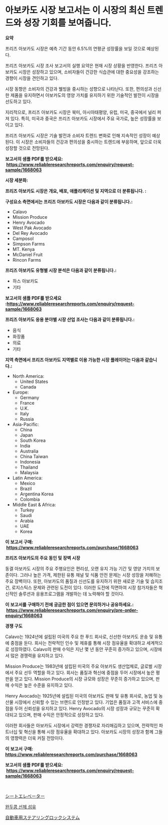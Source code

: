 <p><h1>아보카도 시장 보고서는 이 시장의 최신 트렌드와 성장 기회를 보여줍니다.</h1></p><p><strong>요약</strong></p>
<p><p>프리즈 아보카도 시장은 예측 기간 동안 6.5%의 연평균 성장률을 보일 것으로 예상된다.</p><p>프리즈 아보카도 시장 조사 보고서의 실행 요약은 현재 시장 상황을 반영한다. 프리즈 아보카도 시장은 성장하고 있으며, 소비자들이 건강한 식습관에 대한 중요성을 강조하는 경향이 시장을 견인하고 있다.</p><p>시장 동향은 소비자의 건강과 웰빙을 중시하는 성향으로 나타난다. 또한, 편의성과 신선한 제품을 유지하면서 아보카도의 영양 가치를 유지하기 위한 기술적인 발전이 시장을 선도하고 있다.</p><p>지리적으로, 프리즈 아보카도 시장은 북미, 아시아태평양, 유럽, 미국, 중국에서 널리 퍼져 있다. 특히, 미국과 중국은 프리즈 아보카도 시장에서 주요 국가로, 높은 성장률을 보이고 있다.</p><p>프리즈 아보카도 시장은 기술 발전과 소비자 트렌드 변화로 인해 지속적인 성장이 예상된다. 이 시장은 소비자들의 건강과 편의성을 중시하는 트렌드에 부응하며, 앞으로 더욱 성장할 것으로 전망된다.</p></p>
<p><strong>보고서의 샘플 PDF를 받으세요: &nbsp;<a href="https://www.reliableresearchreports.com/enquiry/request-sample/1668063">https://www.reliableresearchreports.com/enquiry/request-sample/1668063</a></strong></p>
<p><strong>시장 세분화:</strong></p>
<p><strong> 프리즈 아보카도 시장은 개요, 배포, 애플리케이션 및 지역으로 더 분류됩니다. :</strong></p>
<p><strong>구성요소 측면에서는 프리즈 아보카도 시장은 다음과 같이 분류됩니다.:</strong></p>
<p><ul><li>Calavo</li><li>Mission Produce</li><li>Henry Avocado</li><li>West Pak Avocado</li><li>Del Rey Avocado</li><li>Camposol</li><li>Simpson Farms</li><li>MT. Kenya</li><li>McDaniel Fruit</li><li>Rincon Farms</li></ul></p>
<p><strong> 프리즈 아보카도 유형별 시장 분석은 다음과 같이 분류됩니다.:</strong></p>
<p><ul><li>하스 아보카도</li><li>기타</li></ul></p>
<p><strong>보고서의 샘플 PDF를 받으세요 :<a href="https://www.reliableresearchreports.com/enquiry/request-sample/1668063">https://www.reliableresearchreports.com/enquiry/request-sample/1668063</a></strong></p>
<p><strong> 프리즈 아보카도 응용 분야별 시장 산업 조사는 다음과 같이 분류됩니다.:</strong></p>
<p><ul><li>음식</li><li>화장품</li><li>의료</li><li>기타</li></ul></p>
<p><strong>지역 측면에서 프리즈 아보카도 지역별로 이용 가능한 시장 플레이어는 다음과 같습니다.:</strong></p>
<p><ul>
    <li>
        North America:
        <ul>
            <li>United States</li>
            <li>Canada</li>
        </ul>
    </li>
    <li>
        Europe:
        <ul>
            <li>Germany</li>
            <li>France</li>
            <li>U.K.</li>
            <li>Italy</li>
            <li>Russia</li>
        </ul>
    </li>
    <li>
        Asia-Pacific:
        <ul>
            <li>China</li>
            <li>Japan</li>
            <li>South Korea</li>
            <li>India</li>
            <li>Australia</li>
            <li>China Taiwan</li>
            <li>Indonesia</li>
            <li>Thailand</li>
            <li>Malaysia</li>
        </ul>
    </li>
    <li>
        Latin America:
        <ul>
            <li>Mexico</li>
            <li>Brazil</li>
            <li>Argentina Korea</li>
            <li>Colombia</li>
        </ul>
    </li>
    <li>
        Middle East & Africa:
        <ul>
            <li>Turkey</li>
            <li>Saudi</li>
            <li>Arabia</li>
            <li>UAE</li>
            <li>Korea</li>
        </ul>
    </li>
    </ul></p>
<p><strong>이 보고서 구매: &nbsp;<a href="https://www.reliableresearchreports.com/purchase/1668063">https://www.reliableresearchreports.com/purchase/1668063</a></strong></p>
<p><strong>프리즈 아보카도의 주요 동인 및 장벽 시장</strong></p>
<p><p>동결 아보카도 시장의 주요 주행요인은 편리성, 오랜 유지 가능 기간 및 영양 가치의 보존이다. 그러나 높은 가격, 제한된 유통 채널 및 식품 안전 문제는 시장 성장을 저해하는 주요 장벽이다. 또한, 아보카도의 품질과 신선도를 유지하기 위한 새로운 기술 및 습지조건, 로지스틱스 문제와 관련된 도전이 있다. 이러한 도전에 직면하여 시장 참가자들은 혁신적인 솔루션과 응용프로그램을 개발하는 데 노력해야 할 것이다.</p></p>
<p><strong>이 보고서를 구매하기 전에 궁금한 점이 있으면 문의하거나 공유하세요.: &nbsp;<a href="https://www.reliableresearchreports.com/enquiry/pre-order-enquiry/1668063">https://www.reliableresearchreports.com/enquiry/pre-order-enquiry/1668063</a></strong></p>
<p><strong>경쟁 구도</strong></p>
<p><p>Calavo는 1924년에 설립된 미국의 주요 한 푸드 회사로, 신선한 아보카도 운송 및 유통에 중점을 둔다. 회사는 전략적인 인수 및 제휴를 통해 시장 점유율을 확대하고 세계적으로 성장하였다. Calavo의 판매 수익은 지난 몇 년 동안 꾸준히 증가하고 있으며, 시장에서 많은 경쟁력을 유지하고 있다.</p><p>Mission Produce는 1983년에 설립된 미국의 주요 아보카도 생산업체로, 글로벌 시장에서 주요 선두 역할을 하고 있다. 회사는 품질과 혁신에 중점을 두어 시장에서 높은 평판을 얻고 있다. Mission Produce의 시장 규모와 성장은 꾸준히 증가하고 있으며, 판매 수익은 높은 수준을 유지하고 있다.</p><p>Henry Avocado는 1925년에 설립된 미국의 아보카도 판매 및 유통 회사로, 농업 및 농산물 시장에서 신뢰할 수 있는 브랜드로 인정받고 있다. 기업은 품질과 고객 서비스에 중점을 두어 신뢰성을 유지하고 있다. Henry Avocado의 시장 성장과 규모는 꾸준히 확대되고 있으며, 판매 수익은 안정적으로 성장하고 있다.</p><p>이러한 회사들은 아보카도 시장에서 강력한 경쟁자로 자리매김하고 있으며, 전략적인 파트너십 및 혁신을 통해 시장 점유율을 확대하고 있다. 아보카도 시장의 성장과 함께 그들의 영향력은 더욱 커질 전망이다.</p></p>
<p><strong>이 보고서 구매: &nbsp; <a href="https://www.reliableresearchreports.com/purchase/1668063">https://www.reliableresearchreports.com/purchase/1668063</a></strong></p>
<p><strong>보고서의 샘플 PDF를 받으세요: &nbsp;<a href="https://www.reliableresearchreports.com/enquiry/request-sample/1668063">https://www.reliableresearchreports.com/enquiry/request-sample/1668063</a></strong><strong></strong></p>
<p>&nbsp;</p>
<p><p><a href="https://medium.com/@joanacasper14/%E3%82%B7%E3%83%BC%E3%83%88%E3%82%A8%E3%83%AC%E3%83%99%E3%83%BC%E3%82%BF%E3%83%BC%E3%81%AE%E5%B8%82%E5%A0%B4%E8%AA%BF%E6%9F%BB%E3%83%AC%E3%83%9D%E3%83%BC%E3%83%88-%E3%81%9D%E3%81%AE%E6%AD%B4%E5%8F%B2%E3%81%A8%E4%BA%88%E6%B8%AC2024%E5%B9%B4%E3%81%8B%E3%82%892031%E5%B9%B4%E3%81%BE%E3%81%A7-3f7f6c765618">シートエレベーター</a></p><p><a href="https://medium.com/@leatharoan20231/%EC%BD%A9-%EA%BB%8D%EC%A7%88-%EC%84%AC%EC%9C%A0-%EC%8B%9C%EC%9E%A5-%EA%B7%9C%EB%AA%A8-%EC%8B%9C%EC%9E%A5-%EC%A0%84%EB%A7%9D-%EB%B0%8F-%EC%8B%9C%EC%9E%A5-%EC%98%88%EC%B8%A1-2024%EB%85%84%EB%B6%80%ED%84%B0-2031%EB%85%84%EA%B9%8C%EC%A7%80-6da9851066ed">완두콩 선체 섬유</a></p><p><a href="https://medium.com/@billyhopkins526/%E8%87%AA%E5%8B%95%E8%BB%8A%E3%82%B9%E3%83%86%E3%82%A2%E3%83%AA%E3%83%B3%E3%82%B0%E3%83%AD%E3%83%83%E3%82%AF%E3%82%B7%E3%82%B9%E3%83%86%E3%83%A0%E5%B8%82%E5%A0%B4%E3%81%AE%E3%83%88%E3%83%AC%E3%83%B3%E3%83%89%E3%81%A8%E5%B8%82%E5%A0%B4%E5%88%86%E6%9E%90%E3%81%AF-2024%E5%B9%B4%E3%81%8B%E3%82%892031%E5%B9%B4%E3%81%AE%E6%9C%9F%E9%96%93%E3%81%AB%E4%BA%88%E6%B8%AC%E3%81%95%E3%82%8C%E3%81%A6%E3%81%84%E3%81%BE%E3%81%99-d57a0b563e4a">自動車用ステアリングロックシステム</a></p></p>